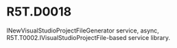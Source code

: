 # R5T.D0018
INewVisualStudioProjectFileGenerator service, async, R5T.T0002.IVisualStudioProjectFile-based service library.
